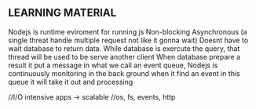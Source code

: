 ## LEARNING MATERIAL
Nodejs is runtime eviroment for running js
Non-blocking Asynchronous (a single threat handle multiple request not like it gonna wait)
Doesnt have to wait database to return data.
While database is exercute the query, that thread will be used to be serve another client
When database prepare a result it put a message in what we call an event queue,
Nodejs is continuously monitoring in the back ground when it find an event in this queue it will take it out and processing

//I/O intensive apps -> scalable 
//os, fs, events, http
